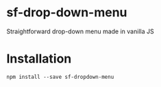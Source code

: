 # sf-drop-down-menu
Straightforward drop-down menu made in vanilla JS

# Installation
```
npm install --save sf-dropdown-menu
```
